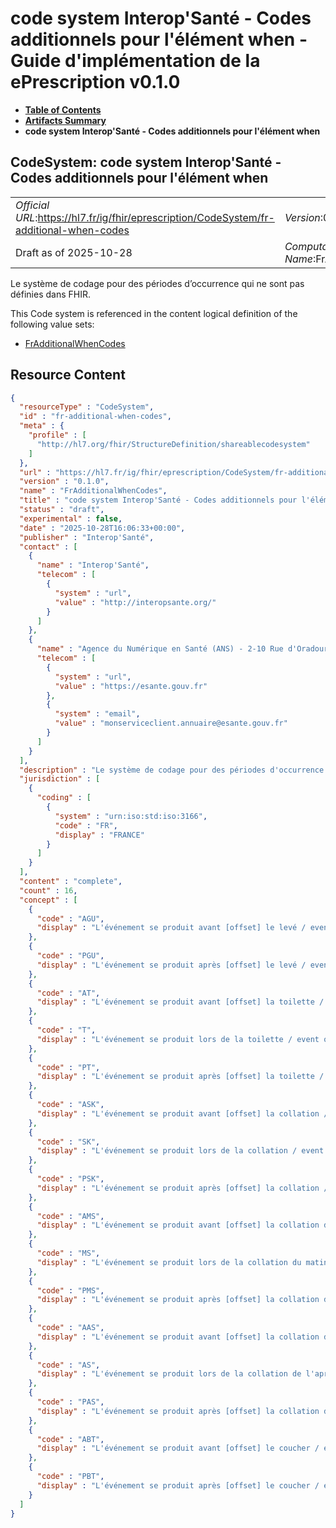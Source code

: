 # code system Interop'Santé - Codes additionnels pour l'élément when - Guide d'implémentation de la ePrescription v0.1.0

* [**Table of Contents**](toc.md)
* [**Artifacts Summary**](artifacts.md)
* **code system Interop'Santé - Codes additionnels pour l'élément when**

## CodeSystem: code system Interop'Santé - Codes additionnels pour l'élément when 

| | |
| :--- | :--- |
| *Official URL*:https://hl7.fr/ig/fhir/eprescription/CodeSystem/fr-additional-when-codes | *Version*:0.1.0 |
| Draft as of 2025-10-28 | *Computable Name*:FrAdditionalWhenCodes |

 
Le système de codage pour des périodes d’occurrence qui ne sont pas définies dans FHIR. 

 This Code system is referenced in the content logical definition of the following value sets: 

* [FrAdditionalWhenCodes](ValueSet-fr-additional-when-codes.md)



## Resource Content

```json
{
  "resourceType" : "CodeSystem",
  "id" : "fr-additional-when-codes",
  "meta" : {
    "profile" : [
      "http://hl7.org/fhir/StructureDefinition/shareablecodesystem"
    ]
  },
  "url" : "https://hl7.fr/ig/fhir/eprescription/CodeSystem/fr-additional-when-codes",
  "version" : "0.1.0",
  "name" : "FrAdditionalWhenCodes",
  "title" : "code system Interop'Santé - Codes additionnels pour l'élément when",
  "status" : "draft",
  "experimental" : false,
  "date" : "2025-10-28T16:06:33+00:00",
  "publisher" : "Interop'Santé",
  "contact" : [
    {
      "name" : "Interop'Santé",
      "telecom" : [
        {
          "system" : "url",
          "value" : "http://interopsante.org/"
        }
      ]
    },
    {
      "name" : "Agence du Numérique en Santé (ANS) - 2-10 Rue d'Oradour-sur-Glane, 75015 Paris",
      "telecom" : [
        {
          "system" : "url",
          "value" : "https://esante.gouv.fr"
        },
        {
          "system" : "email",
          "value" : "monserviceclient.annuaire@esante.gouv.fr"
        }
      ]
    }
  ],
  "description" : "Le système de codage pour des périodes d'occurrence qui ne sont pas définies dans FHIR.",
  "jurisdiction" : [
    {
      "coding" : [
        {
          "system" : "urn:iso:std:iso:3166",
          "code" : "FR",
          "display" : "FRANCE"
        }
      ]
    }
  ],
  "content" : "complete",
  "count" : 16,
  "concept" : [
    {
      "code" : "AGU",
      "display" : "L'événement se produit avant [offset] le levé / event occurs [offset] before getting up"
    },
    {
      "code" : "PGU",
      "display" : "L'événement se produit après [offset] le levé / event occurs [offset] after getting up"
    },
    {
      "code" : "AT",
      "display" : "L'événement se produit avant [offset] la toilette / event occurs [offset] before toilette (self grooming/washing)"
    },
    {
      "code" : "T",
      "display" : "L'événement se produit lors de la toilette / event occurs during toilette (self grooming/washing)"
    },
    {
      "code" : "PT",
      "display" : "L'événement se produit après [offset] la toilette / event occurs [offset] after toilette (self grooming/washing)"
    },
    {
      "code" : "ASK",
      "display" : "L'événement se produit avant [offset] la collation / event occurs [offset] before snack"
    },
    {
      "code" : "SK",
      "display" : "L'événement se produit lors de la collation / event occurs during snack"
    },
    {
      "code" : "PSK",
      "display" : "L'événement se produit après [offset] la collation / event occurs [offset] after snack"
    },
    {
      "code" : "AMS",
      "display" : "L'événement se produit avant [offset] la collation du matin / event occurs [offset] before morning snack"
    },
    {
      "code" : "MS",
      "display" : "L'événement se produit lors de la collation du matin / event occurs during morning snack"
    },
    {
      "code" : "PMS",
      "display" : "L'événement se produit après [offset] la collation du matin / event occurs [offset] after morning snack"
    },
    {
      "code" : "AAS",
      "display" : "L'événement se produit avant [offset] la collation de l'après-midi / event occurs [offset] before afternoon snack"
    },
    {
      "code" : "AS",
      "display" : "L'événement se produit lors de la collation de l'après-midi / event occurs during afternoon snack"
    },
    {
      "code" : "PAS",
      "display" : "L'événement se produit après [offset] la collation de l'après-midi / event occurs [offset] after afternoon snack"
    },
    {
      "code" : "ABT",
      "display" : "L'événement se produit avant [offset] le coucher / event occurs [offset] before going to bed (bedtime)"
    },
    {
      "code" : "PBT",
      "display" : "L'événement se produit après [offset] le coucher / event occurs [offset] after going to bed (bedtime)"
    }
  ]
}

```
